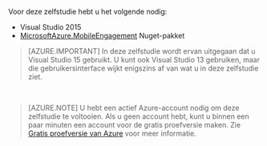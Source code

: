 
Voor deze zelfstudie hebt u het volgende nodig:

+ Visual Studio 2015
+ [MicrosoftAzure.MobileEngagement](http://go.microsoft.com/?linkid=9864592) Nuget-pakket

> [AZURE.IMPORTANT] In deze zelfstudie wordt ervan uitgegaan dat u Visual Studio 15 gebruikt. U kunt ook Visual Studio 13 gebruiken, maar die gebruikersinterface wijkt enigszins af van wat u in deze zelfstudie ziet.

&nbsp;


> [AZURE.NOTE] U hebt een actief Azure-account nodig om deze zelfstudie te voltooien. Als u geen account hebt, kunt u binnen een paar minuten een account voor de gratis proefversie maken. Zie [Gratis proefversie van Azure](https://azure.microsoft.com/pricing/free-trial/?WT.mc_id=A0E0E5C02&amp;returnurl=http%3A%2F%2Fazure.microsoft.com%2Fen-us%2Fdocumentation%2Farticles%2Fmobile-engagement-windows-store-dotnet-get-started) voor meer informatie.


<!--HONumber=Sep16_HO3-->


